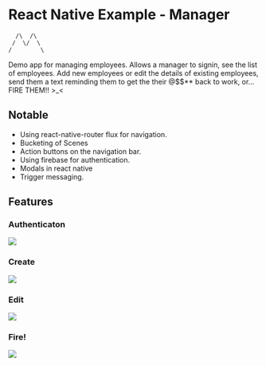 # React Native Example - Manager

```
  /\  /\
 /  \/  \
/        \
```

Demo app for managing employees. Allows a manager to signin, see the list of employees. Add new employees or edit the details of existing
employees, send them a text reminding them to get the their @$$** back to work, or... FIRE THEM!! >_<



## Notable

* Using react-native-router flux for navigation.
* Bucketing of Scenes
* Action buttons on the navigation bar.
* Using firebase for authentication.
* Modals in react native
* Trigger messaging.

## Features

### Authenticaton

![](gif/auth.gif)

### Create

![](gif/create.gif)

### Edit

![](gif/edit.gif)

### Fire!

![](gif/fire.gif)
